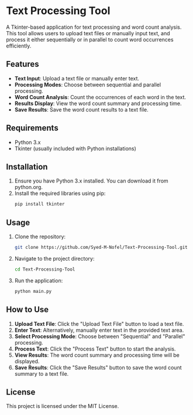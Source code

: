 # Text Processing Tool

A Tkinter-based application for text processing and word count analysis. This tool allows users to upload text files or manually input text, and process it either sequentially or in parallel to count word occurrences efficiently.

## Features
- **Text Input**: Upload a text file or manually enter text.
- **Processing Modes**: Choose between sequential and parallel processing.
- **Word Count Analysis**: Count the occurrences of each word in the text.
- **Results Display**: View the word count summary and processing time.
- **Save Results**: Save the word count results to a text file.

## Requirements
- Python 3.x
- Tkinter (usually included with Python installations)

## Installation
1. Ensure you have Python 3.x installed. You can download it from python.org.
2. Install the required libraries using pip:
    ```bash
    pip install tkinter
    ```

## Usage
1. Clone the repository:
    ```bash
    git clone https://github.com/Syed-M-Nofel/Text-Processing-Tool.git
    ```
2. Navigate to the project directory:
    ```bash
    cd Text-Processing-Tool
    ```
3. Run the application:
    ```bash
    python main.py
    ```

## How to Use
1. **Upload Text File**: Click the "Upload Text File" button to load a text file.
2. **Enter Text**: Alternatively, manually enter text in the provided text area.
3. **Select Processing Mode**: Choose between "Sequential" and "Parallel" processing.
4. **Process Text**: Click the "Process Text" button to start the analysis.
5. **View Results**: The word count summary and processing time will be displayed.
6. **Save Results**: Click the "Save Results" button to save the word count summary to a text file.

## License
This project is licensed under the MIT License.
